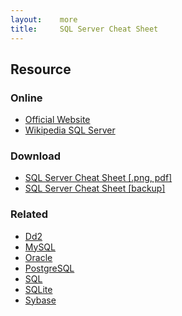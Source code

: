 ```yaml
---
layout:    more
title:     SQL Server Cheat Sheet
---
```

<div class="content content-400">
    <div class="board board-326">
        <h2 class="board-title">Resource</h2>
        <div class="board-card">
            <h3 class="board-card-title">Online</h3>
            <ul>
                <li><a href="http://www.microsoft.com/sql/">Official Website</a></li>
                <li><a href="http://en.wikipedia.org/wiki/Microsoft_SQL_Server">Wikipedia SQL Server</a></li>
            </ul>
        </div>
        <div class="board-card">
            <h3 class="board-card-title">Download</h3>
            <ul>
                <li><a href="http://www.addedbytes.com/cheat-sheets/sql-server-cheat-sheet/">SQL Server Cheat Sheet [.png, pdf]</a></li>
                <li><a href="/static/cs/sql-server-cheat-sheet.pdf">SQL Server Cheat Sheet [backup]</a></li>
            </ul>
        </div>
        <div class="board-card">
            <h3 class="board-card-title">Related</h3>
            <ul>
                <li><a href="/db2" title="Dd2 Cheat Sheet">Dd2</a></li>
                <li><a href="/mysql" title="MySQL Cheat Sheet">MySQL</a></li>
                <li><a href="/oracle" title="Oracle Cheat Sheet">Oracle</a></li>
                <li><a href="/postgresql" title="PostgreSQL Cheat Sheet">PostgreSQL</a></li>
                <li><a href="/sql" title="SQL Cheat Sheet">SQL</a></li>
                <li><a href="/sqlite" title="SQLite Cheat Sheet">SQLite</a></li>
                <li><a href="/sybase" title="Sybase Cheat Sheet">Sybase</a></li>
            </ul>
        </div>
    </div>
</div>
